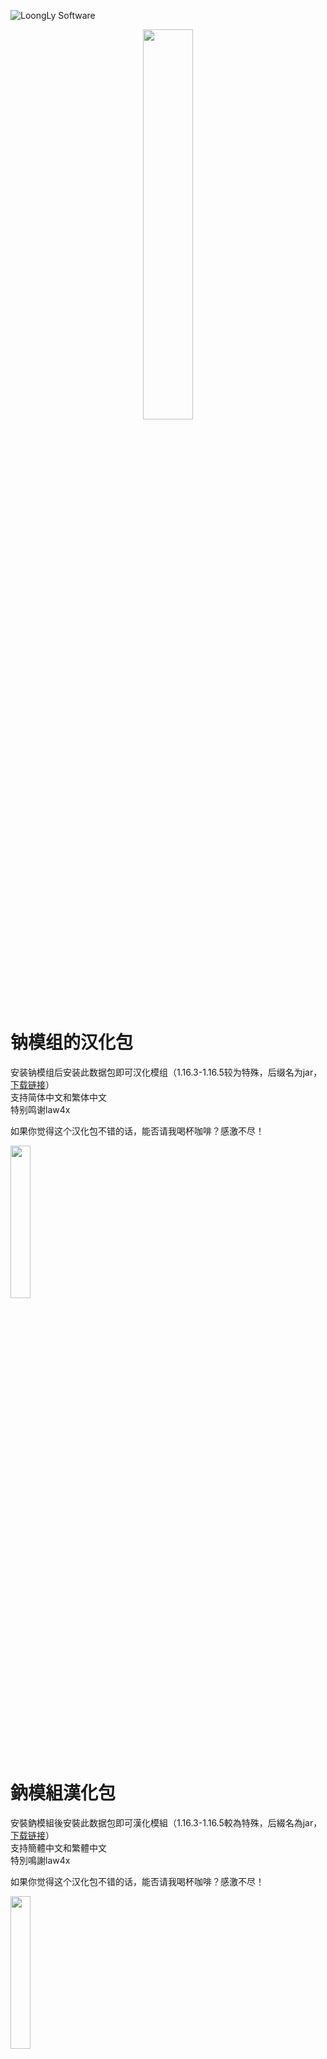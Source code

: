 ![LoongLy Software](https://gitee.com/zixuan_long/Img/raw/master/LS3_LOW_PIX.png)
<center class="half">
  <img src="https://gitee.com/zixuan_long/Img/raw/master/support_base_game2.png" width="40%">
</center>

# 钠模组的汉化包

安装钠模组后安装此数据包即可汉化模组（1.16.3-1.16.5较为特殊，后缀名为jar，[下载链接](https://modrinth.com/mod/mc1.16.5-sodium-chinese-localization-pack)）  
支持简体中文和繁体中文  
特别鸣谢law4x
<br>
<p>如果你觉得这个汉化包不错的话，能否请我喝杯咖啡？感激不尽！</p>
<a href="https://ko-fi.com/loongly">
    <img src="https://gitee.com/zixuan_long/Img/raw/master/buy_me_coffee.png" width="25%">
</a>

# 鈉模組漢化包

安裝鈉模組後安裝此数据包即可漢化模組（1.16.3-1.16.5較為特殊，后綴名為jar，[下载链接](https://modrinth.com/mod/mc1.16.5-sodium-chinese-localization-pack)）  
支持簡體中文和繁體中文  
特別鳴謝law4x
<br>
<p>如果你觉得这个汉化包不错的话，能否请我喝杯咖啡？感激不尽！</p>
<a href="https://ko-fi.com/loongly">
    <img src="https://gitee.com/zixuan_long/Img/raw/master/buy_me_coffee.png" width="25%">
</a>

# Sodium Chinese localization package

After installing the sodium mod, install this data pack to localize the module（1.16.3-1.16.5 is quite special, with a suffix of jar, [Download link](https://modrinth.com/mod/mc1.16.5-sodium-chinese-localization-pack)）  
Supports Simplified Chinese and Traditional Chinese  
Special thanks to Law4x

# 1.16.3-1.16.5
![img](https://cdn.modrinth.com/data/cached_images/80eabb485449aebb4bbca0a8d90b07f6b8f0887e.png)
![img5](https://cdn.modrinth.com/data/cached_images/f7b3cb4e9cd9df0bf4c5d597ba8e4e5d28674698.jpeg)
![img8](https://cdn.modrinth.com/data/cached_images/2ef651e75c15e6975b1e12e392154691f2296ae3.jpeg)

# 1.17.X-1.21.X
![img1](https://cdn.modrinth.com/data/cached_images/1ac8b5548738ee557e508437f65cc39572456f5d_0.webp)
![img2](https://cdn.modrinth.com/data/cached_images/06114c7d385de38c3e02563510edfef2085f3d2e.jpeg)

